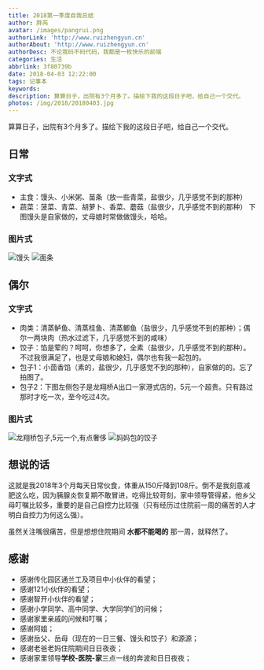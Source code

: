```yaml
---
title: 2018第一季度自我总结
author: 胖芮
avatar: /images/pangrui.png
authorLink: 'http://www.ruizhengyun.cn'
authorAbout: 'http://www.ruizhengyun.cn'
authorDesc: 不论我码不码代码，我都是一枚快乐的前端
categories: 生活
abbrlink: 3f80739b
date: 2018-04-03 12:22:00
tags: 记事本
keywords:
description: 算算日子，出院有3个月多了。描绘下我的这段日子吧，给自己一个交代。
photos: /img/2018/20180403.jpg
---
```

算算日子，出院有3个月多了。描绘下我的这段日子吧，给自己一个交代。
## 日常
### 文字式
* 主食：馒头、小米粥、苗条（放一些青菜，盐很少，几乎感觉不到的那种）
* 蔬菜：菠菜、青菜、胡萝卜、香菜、蘑菇（盐很少，几乎感觉不到的那种）
下图馒头是自家做的，丈母娘时常做做馒头，哈哈。

### 图片式
![馒头](3f80739b/1.jpg) ![面条](3f80739b/2.jpg) 

## 偶尔
### 文字式
* 肉类：清蒸鲈鱼、清蒸桂鱼、清蒸鲫鱼（盐很少，几乎感觉不到的那种）；偶尔一两块肉（热水过滤下，几乎感觉不到的咸味）
* 饺子：馅是荤的？呵呵，你想多了，全素（盐很少，几乎感觉不到的那种）。不过我很满足了，也是丈母娘和媳妇，偶尔也有我一起包的。
* 包子1：小茴香馅（素的，盐很少，几乎感觉不到的那种），自家做的的。忘了拍图了。
* 包子2：下图左侧包子是龙翔桥A出口一家港式店的，5元一个超贵。只有路过那时才吃一次，至今吃过4次。

### 图片式
![龙翔桥包子,5元一个,有点奢侈](3f80739b/4.jpg) ![妈妈包的饺子](3f80739b/3.jpg) 

## 想说的话
这就是我2018年3个月每天日常伙食，体重从150斤降到108斤。倒不是我刻意减肥这么吃，因为胰腺炎恢复期不敢冒进，吃得比较苛刻，家中领导管得紧，他乡父母叮嘱比较多，重要的是自己自控力比较强（只有经历过住院前一周的痛苦的人才明白自控力为何这么强）。

虽然关注嘴很痛苦，但是想想住院期间 **水都不能喝的** 那一周，就释然了。

## 感谢
* 感谢传化园区通兰工及项目中小伙伴的看望；
* 感谢121小伙伴的看望；
* 感谢智开小伙伴的看望；
* 感谢小学同学、高中同学、大学同学们的问候；
* 感谢家里亲戚的问候和叮嘱；
* 感谢阿姐；
* 感谢岳父、岳母（现在的一日三餐、馒头和饺子）和源源；
* 感谢老爸老妈住院期间日日夜夜；
* 感谢家里领导**学校-医院-家**三点一线的奔波和日日夜夜；
